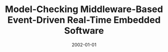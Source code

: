 ---
title: "Model-Checking Middleware-Based Event-Driven Real-Time Embedded Software"
date: 2002-01-01
venue: "Formal Methods for Components and Objects, First International Symposium, FMCO 2002, Leiden, The Netherlands, November 5-8, 2002, Revised Lectures"
paperurl: https://doi.org/10.1007/978-3-540-39656-7_6
authors: "Xianghua Deng, Matthew B Dwyer, John Hatcliff, Georg Jung, Robby and Gurdip Singh"
awards: ""
---